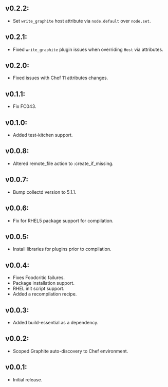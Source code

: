 ## v0.2.2:

* Set `write_graphite` host attribute via `node.default` over `node.set`.

## v0.2.1:

* Fixed `write_graphite` plugin issues when overriding `Host` via attributes.

## v0.2.0:

* Fixed issues with Chef 11 attributes changes.

## v0.1.1:

* Fix FC043.

## v0.1.0:

* Added test-kitchen support.

## v0.0.8:

* Altered remote_file action to :create_if_missing.

## v0.0.7:

* Bump collectd version to 5.1.1.

## v0.0.6:

* Fix for RHEL5 package support for compilation.

## v0.0.5:

* Install libraries for plugins prior to compilation.

## v0.0.4:

* Fixes Foodcritic failures.
* Package installation support.
* RHEL init script support.
* Added a recompilation recipe.

## v0.0.3:

* Added build-essential as a dependency.

## v0.0.2:

* Scoped Graphite auto-discovery to Chef environment.

## v0.0.1:

* Initial release.
